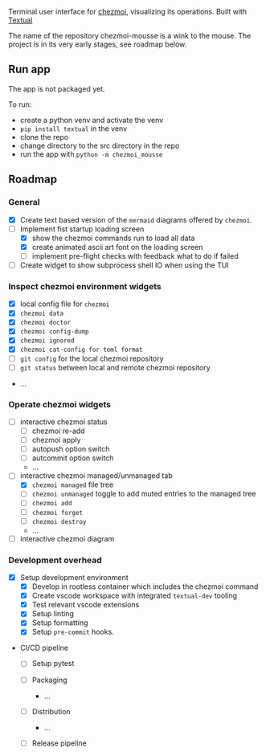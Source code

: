 Terminal user interface for [chezmoi](https://github.com/twpayne/chezmoi), visualizing its operations. Built with [Textual](https://github.com/Textualize/textual)

The name of the repository chezmoi-mousse is a wink to the mouse.
The project is in its very early stages, see roadmap below.

## Run app

The app is not packaged yet.

To run:
- create a python venv and activate the venv
- `pip install textual` in the venv
- clone the repo
- change directory to the src directory in the repo
- run the app with `python -m chezmoi_mousse`

## Roadmap

### General
- [x] Create text based version of the `mermaid` diagrams offered by `chezmoi`.
- [ ] Implement fist startup loading screen
  - [x] show the chezmoi commands run to load all data
  - [x] create animated ascii art font on the loading screen
  - [ ] implement pre-flight checks with feedback what to do if failed
- [ ] Create widget to show subprocess shell IO when using the TUI

### Inspect chezmoi environment widgets

- [x] local config file for `chezmoi`
- [x] `chezmoi data`
- [x] `chezmoi doctor`
- [x] `chezmoi config-dump`
- [x] `chezmoi ignored`
- [x] `chezmoi cat-config for toml format`
- [ ] `git config` for the local chezmoi repository
- [ ] `git status` between local and remote chezmoi repository
- ...

### Operate chezmoi widgets

- [ ] interactive chezmoi status
  - [ ] chezmoi re-add
  - [ ] chezmoi apply
  - [ ] autopush option switch
  - [ ] autcommit option switch
  - ...
- [ ] interactive chezmoi managed/unmanaged tab
  - [x] `chezmoi managed` file tree
  - [ ] `chezmoi unmanaged` toggle to add muted entries to the managed tree
  - [ ] `chezmoi add`
  - [ ] `chezmoi forget`
  - [ ] `chezmoi destroy`
  - ...
- [ ] interactive chezmoi diagram

### Development overhead

- [x] Setup development environment
  - [x] Develop in rootless container which includes the chezmoi command
  - [x] Create vscode workspace with integrated `textual-dev` tooling
  - [x] Test relevant vscode extensions
  - [x] Setup linting
  - [x] Setup formatting
  - [x] Setup `pre-commit` hooks.

- CI/CD pipeline
  - [ ] Setup pytest
  - [ ] Packaging
    - ...
  - [ ] Distribution
    - ...
  - [ ] Release pipeline



